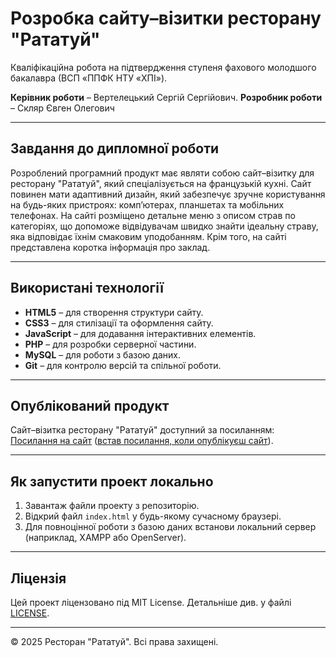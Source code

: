 # Розробка сайту–візитки ресторану "Рататуй"
Кваліфікаційна робота на підтвердження ступеня фахового молодшого бакалавра (ВСП «ППФК НТУ «ХПІ»).

**Керівник роботи** – Вертелецький Сергій Сергійович.
**Розробник роботи** – Скляр Євген Олегович

---

## Завдання до дипломної роботи
Розроблений програмний продукт має являти собою сайт–візитку для ресторану "Рататуй", який спеціалізується на французькій кухні. Сайт повинен мати адаптивний дизайн, який забезпечує зручне користування на будь-яких пристроях: комп’ютерах, планшетах та мобільних телефонах. На сайті розміщено детальне меню з описом страв по категоріях, що допоможе відвідувачам швидко знайти ідеальну страву, яка відповідає їхнім смаковим уподобанням. Крім того, на сайті представлена коротка інформація про заклад.

---

## Використані технології
- **HTML5** – для створення структури сайту.
- **CSS3** – для стилізації та оформлення сайту.
- **JavaScript** – для додавання інтерактивних елементів.
- **PHP** – для розробки серверної частини.
- **MySQL** – для роботи з базою даних.
- **Git** – для контролю версій та спільної роботи.

---

## Опублікований продукт
Сайт–візитка ресторану "Рататуй" доступний за посиланням:  
[Посилання на сайт](#) ([встав посилання, коли опублікуєш сайт](https://mikotagarci.github.io/ratatouille/)).

---

## Як запустити проект локально
1. Завантаж файли проекту з репозиторію.
2. Відкрий файл `index.html` у будь-якому сучасному браузері.
3. Для повноцінної роботи з базою даних встанови локальний сервер (наприклад, XAMPP або OpenServer).

---

## Ліцензія
Цей проект ліцензовано під MIT License. Детальніше див. у файлі [LICENSE](LICENSE).

---

© 2025 Ресторан "Рататуй". Всі права захищені.
